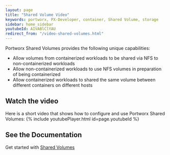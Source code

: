```yaml
---
layout: page
title: "Shared Volume Video"
keywords: portworx, PX-Developer, container, Shared Volume, storage
sidebar: home_sidebar
youtubeId: AIVABlClYAU
redirect_from: "/video-shared-volumes.html"
---
```

Portworx Shared Volumes provides the following unique capabilities:

* Allow volumes from containerized workloads to be shared via NFS to non-containerized workloads
* Allow non-containerized workloads to use NFS volumes in preparation of being containerized
* Allow containerized workloads to shared the same volume between different containers on different hosts

## Watch the video
Here is a short video that shows how to configure and use Portworx Shared Volumes:
{% include youtubePlayer.html id=page.youtubeId %}

## See the Documentation
Get started with [Shared Volumes](/manage/shared-volumes.html)
